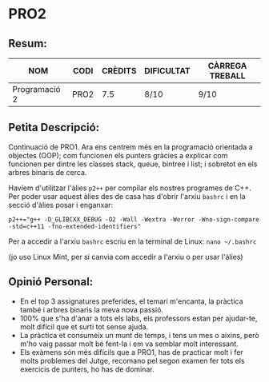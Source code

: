 # PRO2
## Resum:
| NOM | CODI | CRÈDITS | DIFICULTAT | CÀRREGA TREBALL | 
| --- | ---- | ------- | -----------| --------------- |
| Programació 2 | PRO2 |   7.5   |    8/10    |       9/10      | 

## Petita Descripció:
Continuació de PRO1. Ara ens centrem més en la programació orientada a objectes (OOP); com funcionen els punters gràcies a explicar com funcionen per dintre les classes stack, queue, bintree i list; i sobretot en els arbres binaris de cerca. 

Havíem d'utilitzar l'àlies ``p2++`` per compilar els nostres programes de C++. Per poder usar aquest àlies des de casa has d'obrir l'arxiu ``bashrc`` i en la secció d'àlies posar i enganxar: 

``p2++="g++ -D_GLIBCXX_DEBUG -O2 -Wall -Wextra -Werror -Wno-sign-compare -std=c++11 -fno-extended-identifiers"``

Per a accedir a l'arxiu ``bashrc`` escriu en la terminal de Linux: ``nano ~/.bashrc``

(jo uso Linux Mint, per si canvia com accedir a l'arxiu o per usar l'àlies)

## Opinió Personal:
- En el top 3 assignatures preferides, el temari m'encanta, la pràctica també i arbres binaris la meva nova passió.
- 100% que s'ha d'anar a tots els labs, els professors estan per ajudar-te, molt difícil que et surti tot sense ajuda.
- La pràctica et consumeix un munt de temps, i tens un mes o aixins, però m'ho vaig passar molt bé fent-la i em va semblar molt interessant.
- Els exàmens són més difícils que a PRO1, has de practicar molt i fer molts problemes del Jutge, recomano pel segon examen fer tots els exercicis de punters, ho has de dominar. 
